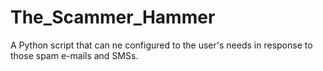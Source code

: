 # The_Scammer_Hammer
A Python script that can ne configured to the user's needs in response to those spam e-mails and SMSs. 

